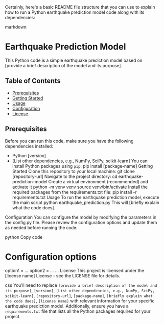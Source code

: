 Certainly, here's a basic README file structure that you can use to explain how to run a Python earthquake prediction model code along with its dependencies:

markdown

# Earthquake Prediction Model

This Python code is a simple earthquake prediction model based on [provide a brief description of the model and its purpose].

## Table of Contents
- [Prerequisites](#prerequisites)
- [Getting Started](#getting-started)
- [Usage](#usage)
- [Configuration](#configuration)
- [License](#license)
## Prerequisites
Before you can run this code, make sure you have the following dependencies installed:
- Python [version]
- [List other dependencies, e.g., NumPy, SciPy, scikit-learn]
You can install Python packages using `pip`:
pip install [package-name]
Getting Started
Clone this repository to your local machine:
git clone [repository-url]
Navigate to the project directory:
cd earthquake-prediction-model
Create a virtual environment (recommended) and activate it
python -m venv venv
source venv/bin/activate
Install the required packages from the requirements.txt file:
pip install -r requirements.txt
Usage
To run the earthquake prediction model, execute the main script
python earthquake_prediction.py
This will [briefly explain what the code does].

Configuration
You can configure the model by modifying the parameters in the config.py file. Please review the configuration options and update them as needed before running the code.

python
Copy code
# Configuration options
option1 = ...
option2 = ...
...
License
This project is licensed under the [license name] License - see the LICENSE file for details.

css
You'll need to replace `[provide a brief description of the model and its purpose]`, `[version]`, `[List other dependencies, e.g., NumPy, SciPy, scikit-learn]`, `[repository-url]`, `[package-name]`, `[briefly explain what the code does]`, `[license name]` with relevant information for your specific earthquake prediction model. Additionally, ensure you have a `requirements.txt` file that lists all the Python packages required for your project.
